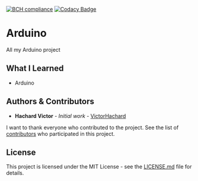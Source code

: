 [![BCH compliance](https://bettercodehub.com/edge/badge/VictorHachard/Arduino?branch=master)](https://bettercodehub.com/)
[![Codacy Badge](https://app.codacy.com/project/badge/Grade/1e16cf0b9d2a48c2a54a61aa3c512842)](https://www.codacy.com/gh/VictorHachard/Arduino/dashboard?utm_source=github.com&amp;utm_medium=referral&amp;utm_content=VictorHachard/Arduino&amp;utm_campaign=Badge_Grade)

# Arduino

All my Arduino project

## What I Learned

-   Arduino

## Authors & Contributors

-   **Hachard Victor** - *Initial work* - [VictorHachard](https://github.com/VictorHachard)

I want to thank everyone who contributed to the project.
See the list of [contributors](https://github.com/VictorHachard/Arduino/graphs/contributors) who participated in this project.

## License

This project is licensed under the MIT License - see the [LICENSE.md](../master/LICENSE) file for details.
